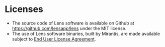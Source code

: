 # Licenses

* The source code of Lens software is available on Github at https://github.com/lensapp/lens under the MIT license.
* The use of Lens software binaries, built by Mirantis, are made available subject to [End User License Agreement](./eula.md).
